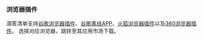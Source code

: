 ### 浏览器插件

滴答清单支持[谷歌浏览器插件](https://chrome.google.com/webstore/detail/ticktick-todo-task-list/diankknpkndanachmlckaikddgcehkod)、[谷歌离线APP](https://chrome.google.com/webstore/detail/ticktick-todo-task-list/eempgbpnkjnacmilmobpbhbfpdjdcpgd)、[火狐浏览器插件](https://addons.mozilla.org/zh-CN/firefox/addon/滴答清单/)以及[360浏览器插件](https://ext.chrome.360.cn/webstore/detail/pcffanffeepmkkpfcedmkdnndeielmoj)。 选择对应浏览器，跳转至其应用市场下载。

